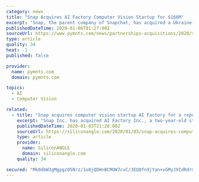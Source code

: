 ```yaml
---
category: news
title: "Snap Acquires AI Factory Computer Vision Startup for $166M"
excerpt: "Snap, the parent company of Snapchat, has acquired a Ukraine-based company called AI Factory, to help the social media app provide a new type of video service that uses a person’s face to play short clips, according to a report by TechCrunch. Snap made the acquisition for around $166 million. The video feature is called Cameos, and it lets ..."
publishedDateTime: 2020-01-06T01:27:00Z
sourceUrl: https://www.pymnts.com/news/partnerships-acquisitions/2020/snap-acquires-ai-factory-computer-vision-startup/
type: article
quality: 34
heat: -1
published: false

provider:
  name: pymnts.com
  domain: pymnts.com

topics:
  - AI
  - Computer Vision

related:
  - title: "Snap acquires computer vision startup AI Factory for a reported $166M"
    excerpt: "Snap Inc. has acquired AI Factory Inc., a two-year-old startup that makes computer vision and video analysis software, for a reported $166 million. The acquisition became public this morning via media reports that were later confirmed by a Snap spokesperson. The company didn’t comment on the reported $166 million price tag, but the figure is ..."
    publishedDateTime: 2020-01-03T21:28:00Z
    sourceUrl: https://siliconangle.com/2020/01/03/snap-acquires-computer-vision-startup-ai-factory-reported-166m/
    type: article
    provider:
      name: SiliconANGLE
      domain: siliconangle.com
    quality: 34

secured: "Mk0dbW3gMgpgzO5Nrz/1o0jQDHnBCMOW7cxC/3EQ8fn9jYan+vGMyJ9IdRdrmgIW0M9k4GSL5XKVfRK150JnM/M89C36DsXXpbr1NTjir1pHOAkQWO3eKe3EvF5aQmbkfU+6VAPUUD3scSnfDXOcysaTu1fBP/PajclLYXZocdV3vFHwi51Y7nmAoHOEd1nwKgtKwzm96w9WB3CwrxWs4C7F8863w2VRw3Ee+L45AiBvud3WTeoVjIu2m9G3mhFrDXx1gK7wSdXAGfOHl4AV+zmHDCS/ys9f4K0PSddT6Cdszz3FGdUlqBjN/KXWvNR9HpYI4Js6Lo9MWL1qKAz9viVjS8/4qBPPIi1McDJFf2LANZPDnusymIYY61wmzEEne+ia+/KaOgwXfTsO7LOFmxFkgcDIUP73SaRk8lzva6SH6ORBp76HFfc5FeDodOS2dbRdoVnVgJ+CDI5bDutq2g==;m8HSpS9qRzWxQ0UuUMnI5w=="
---
```


